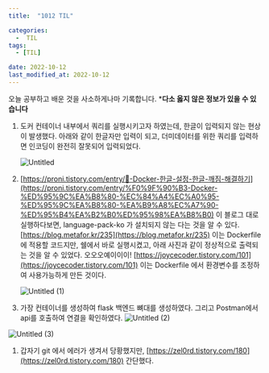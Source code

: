 ```yaml
---
title:  "1012 TIL" 

categories:
  -  TIL
tags:
  - [TIL]

date: 2022-10-12
last_modified_at: 2022-10-12
---
```


오늘 공부하고 배운 것을 사소하게나마 기록합니다. 
***다소 옳지 않은 정보가 있을 수 있습니다**

1. 도커 컨테이너 내부에서  쿼리를 실행시키고자 하였는데, 한글이 입력되지 않는 현상이 발생했다. 아래와 같이 한글자만 입력이 되고, 더미데이터를 위한 쿼리를 입력하면 인코딩이 완전히 잘못되어 입력되었다. 
    
    ![Untitled](https://user-images.githubusercontent.com/86303312/210759075-9a572a7f-c954-4405-abb0-8db299cfbfb3.png)
    
2. [https://proni.tistory.com/entry/🐳-Docker-한글-설정-한글-깨짐-해결하기](https://proni.tistory.com/entry/%F0%9F%90%B3-Docker-%ED%95%9C%EA%B8%80-%EC%84%A4%EC%A0%95-%ED%95%9C%EA%B8%80-%EA%B9%A8%EC%A7%90-%ED%95%B4%EA%B2%B0%ED%95%98%EA%B8%B0) 이 블로그 대로 실행하다보면, language-pack-ko 가 설치되지 않는 다는 것을 알 수 있다.
[https://blog.metafor.kr/235](https://blog.metafor.kr/235) 이는 Dockerfile 에 적용할 코드지만, 쉘에서 바로 실행시켰고, 아래 사진과 같이 정상적으로 출력되는 것을 알 수 있었다. 오오오예이이이!
[https://joycecoder.tistory.com/101](https://joycecoder.tistory.com/101) 이는 Dockerfile 에서 환경변수를 조정하여 사용가능하게 만든 것이다. 
    
    ![Untitled (1)](https://user-images.githubusercontent.com/86303312/210759171-7c4cd51e-b4fc-48b6-8491-f2acf0005d5f.png)
    
3. 가장 컨테이너를 생성하여 flask 백엔드 뼈대를 생성하였다. 그리고 Postman에서 api를 호출하여 연결을 확인하였다. 
  ![Untitled (2)](https://user-images.githubusercontent.com/86303312/210759249-54bfdc81-ef5e-4906-be51-2f6b39d1f7d2.png)

  ![Untitled (3)](https://user-images.githubusercontent.com/86303312/210759254-e284b06e-79ac-405e-8712-ed198fc48253.png)

1. 갑자기 git 에서 에러가 생겨서 당황했지만, [https://zel0rd.tistory.com/180](https://zel0rd.tistory.com/180) 간단했다.